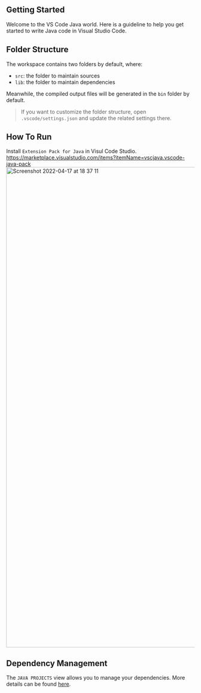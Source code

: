 ## Getting Started

Welcome to the VS Code Java world. Here is a guideline to help you get started to write Java code in Visual Studio Code.

## Folder Structure

The workspace contains two folders by default, where:

- `src`: the folder to maintain sources
- `lib`: the folder to maintain dependencies

Meanwhile, the compiled output files will be generated in the `bin` folder by default.

> If you want to customize the folder structure, open `.vscode/settings.json` and update the related settings there.

## How To Run
Install `Extension Pack for Java` in Visul Code Studio. https://marketplace.visualstudio.com/items?itemName=vscjava.vscode-java-pack
<img width="1281" alt="Screenshot 2022-04-17 at 18 37 11" src="https://user-images.githubusercontent.com/1272361/163715681-29432380-2cac-49d8-839f-21c3eb3f11b3.png">


## Dependency Management

The `JAVA PROJECTS` view allows you to manage your dependencies. More details can be found [here](https://github.com/microsoft/vscode-java-dependency#manage-dependencies).
